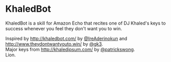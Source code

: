 # KhaledBot
KhaledBot is a skill for Amazon Echo that recites one of DJ Khaled's keys to success whenever you feel they don't want you to win.

Inspired by http://khaledbot.com/ by [@IreAderinokun](https://twitter.com/IreAderinokun) and http://www.theydontwantyouto.win/ by [@gk3](https://twitter.com/gk3).  
Major keys from http://khaledipsum.com/ by [@patrickswong](https://twitter.com/patrickswong).  
Lion.